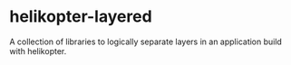 # helikopter-layered
A collection of libraries to logically separate layers in an application build with helikopter.
